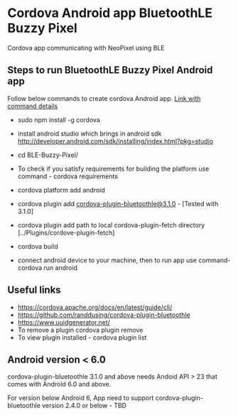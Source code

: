 # Cordova Android app BluetoothLE Buzzy Pixel

Cordova app communicating with NeoPixel using BLE

## Steps to run BluetoothLE Buzzy Pixel Android app

Follow below commands to create cordova Android app. [Link with command details](https://cordova.apache.org/docs/en/latest/guide/cli/)

* sudo npm install -g cordova
* install android studio which brings in android sdk http://developer.android.com/sdk/installing/index.html?pkg=studio

* cd BLE-Buzzy-Pixel/
* To check if you satisfy requirements for building the platform use command - cordova requirements
* cordova platform add android
* cordova plugin add cordova-plugin-bluetoothle@3.1.0 - [Tested with 3.1.0]
* cordova plugin add path to local cordova-plugin-fetch directory [../Plugins/cordove-plugin-fetch]
* cordova build
* connect android device to your machine, then to run app use command- cordova run android

## Useful links
* https://cordova.apache.org/docs/en/latest/guide/cli/
* https://github.com/randdusing/cordova-plugin-bluetoothle
* https://www.uuidgenerator.net/
* To remove a plugin cordova plugin remove <plugin-name>
* To view plugin installed - cordova plugin list


## Android version < 6.0

cordova-plugin-bluetoothle 3.1.0 and above needs Andoid API > 23 that comes with Android 6.0 and above.

For version below Android 6, App need to support cordova-plugin-bluetoothle version 2.4.0 or below - TBD

